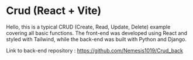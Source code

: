 # Crud (React + Vite)


Hello, this is a typical CRUD (Create, Read, Update, Delete) example covering all basic functions. The front-end was developed using React and styled with Tailwind, while the back-end was built with Python and Django.

Link to back-end repository :
https://github.com/Nemesis1019/Crud_back
